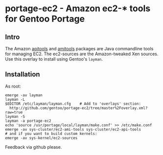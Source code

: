 # portage-ec2 - Amazon ec2-* tools for Gentoo Portage

## Intro

The Amazon [apitools](http://developer.amazonwebservices.com/connect/entry.jspa?externalID=351&categoryID=88) and 
[amitools](http://developer.amazonwebservices.com/connect/entry.jspa?externalID=368) packages are Java commandline
tools for managing EC2. The ec2-sources are the Amazon-tweaked Xen sources. Use this overlay to install using Gentoo's `layman`.

## Installation

As root:

    emerge -av layman
    layman -L
    $EDITOR /etc/layman/layman.cfg    # Add to 'overlays' section:
      http://github.com/gentoo/portage-ec2/tree/master%2Foverlay.xml?raw=true 
    layman -S
    layman -a portage-ec2
    echo 'source /usr/portage/local/layman/make.conf' >> /etc/make.conf
    emerge -av sys-cluster/ec2-ami-tools sys-cluster/ec2-api-tools
    # and if you want to build custom kernels:
    emerge -av sys-kernel/ec2-sources

Feedback via github please.
